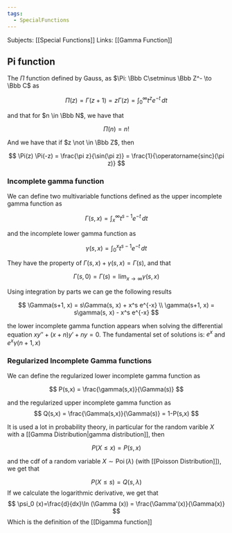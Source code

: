 ```yaml
---
tags:
  - SpecialFunctions
---
```

Subjects: [[Special Functions]]
Links: [[Gamma Function]]
## Pi function

The $\Pi$ function defined by Gauss, as $\Pi: \Bbb C\setminus \Bbb Z^- \to \Bbb C$ as

$$ \Pi(z) = \Gamma(z+1) = z\Gamma(z) = \int_0^\infty t^z e^{-t}\,dt $$

and that for $n \in \Bbb N$, we have that

$$ \Pi(n) = n! $$

And we have that if $z \not \in \Bbb Z$, then

$$ \Pi(z) \Pi(-z) = \frac{\pi z}{\sin(\pi z)} = \frac{1}{\operatorname{sinc}(\pi z)} $$

### Incomplete gamma function

We can define two multivariable functions defined as the upper incomplete gamma function as

$$ \Gamma(s, x) = \int_x^\infty t^{s-1}e^{-t}\, dt $$

and the incomplete lower gamma function as

$$ \gamma(s,x) = \int_0^xt^{s-1}e^{-t}\, dt $$

They have the property of $\Gamma(s, x) +\gamma(s, x) = \Gamma(s)$, and that

$$ \Gamma(s, 0) = \Gamma(s) = \lim_{x\to \infty }\gamma(s, x) $$

Using integration by parts we can ge the following results

$$ \Gamma(s+1, x) = s\Gamma(s, x) + x^s e^{-x} \\ \gamma(s+1, x) = s\gamma(s, x) - x^s e^{-x} $$

the lower incomplete gamma function appears when solving the differential equation $xy''+(x+n)y'+ny=0$. The fundamental set of solutions is: $e^x$ and $e^{x}\gamma(n+1, x)$

### Regularized Incomplete Gamma functions

We can define the regularized lower incomplete gamma function as

$$ P(s,x) = \frac{\gamma(s,x)}{\Gamma(s)} $$

and the regularized upper incomplete gamma function as
$$ Q(s,x) = \frac{\Gamma(s,x)}{\Gamma(s)} = 1-P(s,x) $$

It is used a lot in probability theory, in particular for the random varible $X$ with a [[Gamma Distribution|gamma distribution]], then

$$ P(X \le x) = P(s, x) $$

and the cdf of a random variable $X \sim \operatorname{Poi}(\lambda)$ (with [[Poisson Distribution]]), we get that

$$ P(X \le s) = Q(s, \lambda) $$
If we calculate the logarithmic derivative, we get that 
$$
\psi_0 (x)=\frac{d}{dx}\ln (\Gamma (x)) = \frac{\Gamma'(x)}{\Gamma(x)}
$$
Which is the definition of the [[Digamma function]]